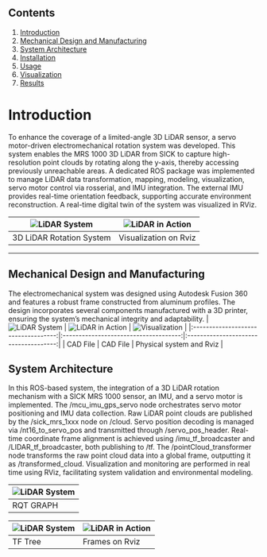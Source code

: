 ## Contents

1. [Introduction](#introduction)
2. [Mechanical Design and Manufacturing](#mechanical-design-and-manufacturing)
3. [System Architecture](#system-architecture)
4. [Installation](#installation)
5. [Usage](#usage)
6. [Visualization](#visualization)
7. [Results](#results)

# Introduction
To enhance the coverage of a limited-angle 3D LiDAR sensor, a servo motor-driven electromechanical rotation system was developed. This system enables the MRS 1000 3D LiDAR from SICK to capture high-resolution point clouds by rotating along the y-axis, thereby accessing previously unreachable areas. A dedicated ROS package was implemented to manage LiDAR data transformation, mapping, modeling, visualization, servo motor control via rosserial, and IMU integration. The external IMU provides real-time orientation feedback, supporting accurate environment reconstruction. A real-time digital twin of the system was visualized in RViz.

| ![LiDAR System](https://github.com/jeremynguyenn/LiDAR-System-Design/blob/main/3D-LiDAR-Rotation-System-Design/images/physical_system_montaged.jpg) | ![LiDAR in Action](https://github.com/jeremynguyenn/LiDAR-System-Design/blob/main/3D-LiDAR-Rotation-System-Design/images/gif2.gif) |
|------------------------------------|------------------------------------|
| 3D LiDAR Rotation System              | Visualization on Rviz               |

---

## Mechanical Design and Manufacturing
The electromechanical system  was designed using Autodesk Fusion 360 and features a robust frame constructed from aluminum profiles. The design incorporates several components manufactured with a 3D printer, ensuring the system’s mechanical integrity and adaptability.
| ![LiDAR System](https://github.com/jeremynguyenn/LiDAR-System-Design/blob/main/3D-LiDAR-Rotation-System-Design/images/CAD1.png) | ![LiDAR in Action](https://github.com/jeremynguyenn/LiDAR-System-Design/blob/main/3D-LiDAR-Rotation-System-Design/images/CAD2%20(1).png) | ![Visualization](https://github.com/jeremynguyenn/LiDAR-System-Design/blob/main/3D-LiDAR-Rotation-System-Design/images/physical_system.gif) |
|:-----------------------------------:|:-------------------------------------:|:-------------------------------------:|
| CAD File                  | CAD File                       | Physical system and Rviz                |


## System Architecture
In this ROS-based system, the integration of a 3D LiDAR rotation mechanism with a SICK MRS 1000 sensor, an IMU, and a servo motor is implemented. The /mcu_imu_gps_servo node orchestrates servo motor positioning and IMU data collection. Raw LiDAR point clouds are published by the /sick_mrs_1xxx node on /cloud. Servo position decoding is managed via /nt16_to_servo_pos and transmitted through /servo_pos_header. Real-time coordinate frame alignment is achieved using /imu_tf_broadcaster and /LIDAR_tf_broadcaster, both publishing to /tf. The /pointCloud_transformer node transforms the raw point cloud data into a global frame, outputting it as /transformed_cloud. Visualization and monitoring are performed in real time using RViz, facilitating system validation and environmental modeling.

| ![LiDAR System](https://github.com/jeremynguyenn/LiDAR-System-Design/blob/main/3D-LiDAR-Rotation-System-Design/images/rosgraph.png) | 
|------------------------------------|
| RQT GRAPH                          |

| ![LiDAR System](https://github.com/jeremynguyenn/LiDAR-System-Design/blob/main/3D-LiDAR-Rotation-System-Design/images/frame_tree.png) | ![LiDAR in Action](https://github.com/jeremynguyenn/LiDAR-System-Design/blob/main/3D-LiDAR-Rotation-System-Design/images/frames.png) |
|------------------------------------|------------------------------------|
| TF Tree              | Frames on Rviz               |
